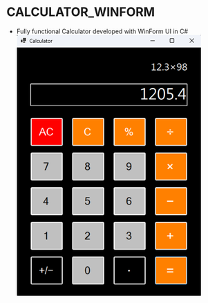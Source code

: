 # CALCULATOR_WINFORM
- Fully functional Calculator developed with WinForm UI in C# 
![Calculator](https://github.com/pangzhen82/CALCULATOR_WINFORM/blob/main/CALCULATOR_WINFORM/CalculatorUI.png)
